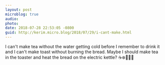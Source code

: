 ```yaml
---
layout: post
microblog: true
audio: 
photo: 
date: 2018-07-28 22:53:05 -0800
guid: http://kerim.micro.blog/2018/07/29/i-cant-make.html
---
```

I can't make tea without the water getting cold before I remember to drink it and I can't make toast without burning the bread. Maybe I should make tea in the toaster and heat the bread on the electric kettle? ☕️❄️🍞🔥😕
